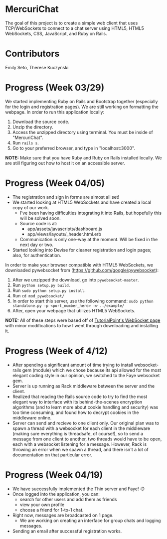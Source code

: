 # MercuriChat

The goal of this project is to create a simple web client that uses TCP/WebSockets to connect to a chat server using HTML5, HTML5 WebSockets, CSS, JavaScript, and Ruby on Rails.

# Contributors
Emily Seto, Therese Kuczynski

# Progress (Week 03/29)
We started implementing Ruby on Rails and Bootstrap together (especially for the login and registration pages). We are still working on formatting the webpage. In order to run this application locally:

1. Download the source code.
2. Unzip the directory.
3. Access the unzipped directory using terminal. You must be inside of "MercuriChat".
4. Run `rails s`.
5. Go to your preferred browser, and type in "localhost:3000".

**NOTE:** Make sure that you have Ruby and Ruby on Rails installed locally. We are still figuring out how to host it on an accessible server.

# Progress (Week 04/05)
* The registration and sign in forms are almost all set!
* We started looking at HTML5 WebSockets and have created a local copy of our work.
	* I've been having difficulties integrating it into Rails, but hopefully this will be solved soon.
	* Source code is at:
		* app/assets/javascripts/dashboard.js 
		* app/views/layouts/_header.html.erb
	* Communication is only one-way at the moment. Will be fixed in the next day or two.
* Started looking into Devise for cleaner registration and login pages; also, for authentication.

In order to make your browser compatible with HTML5 WebSockets, we downloaded pywebsocket from (https://github.com/google/pywebsocket):

1. After we unzipped the download, go into `pywebsocket-master`.
2. Run `python setup.py build`.
3. Run `sudo python setup.py install`.
4. Run `cd mod_pywebsocket/`
5. In order to start this server, use the following command: `sudo python standalone.py -p <port_number_here> -w ../example/`
6. After, open your webpage that utilizes HTML5 WebSockets.

**NOTE:** All of these steps were based off of [TutorialPoint's WebSocket page](http://www.tutorialspoint.com/html5/html5_websocket.htm) with minor modifications to how I went through downloading and installing it.

# Progress (Week of 4/12)
* After spending a significant amount of time trying to install websocket-rails gem (module) which we chose because its api allowed for the most elegant coding style in our opinion, we switched to the Faye websocket gem.
* Server is up running as Rack middleware between the server and the client. 
* Realized that reading the Rails source code to try to find the most elegant way to interface with its behind-the-scenes encryption algorithms (and to learn more about cookie handling and security) was too time consuming, and found how to decrypt cookies in the middleware online. 
* Server can send and recieve to one client only. Our original plan was to spawn a thread with a websocket for each client in the middleware (making sure everything is threadsafe, of course!), so to send a message from one client to another, two threads would have to be open, each with a websocket listening for a message. However, Rack is throwing an error when we spawn a thread, and there isn't a lot of documentation on that particular error. 

# Progress (Week 04/19)
* We have successfully implemented the Thin server and Faye! :D
* Once logged into the application, you can:
	* search for other users and add them as friends
	* view your own profile
	* choose a friend for 1-to-1 chat.
* Right now, messages are broadcasted on 1 page. 
	* We are working on creating an interface for group chats and logging messages.
* Sending an email after successful registration works.
